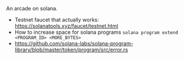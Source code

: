 An arcade on solana.

- Testnet faucet that actually works: https://solanatools.xyz/faucet/testnet.html
- How to increase space for solana programs `solana program extend <PROGRAM_ID> <MORE_BYTES>`
- https://github.com/solana-labs/solana-program-library/blob/master/token/program/src/error.rs